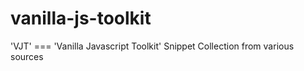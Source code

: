 # vanilla-js-toolkit
'VJT' === 'Vanilla Javascript Toolkit' Snippet Collection from various sources
